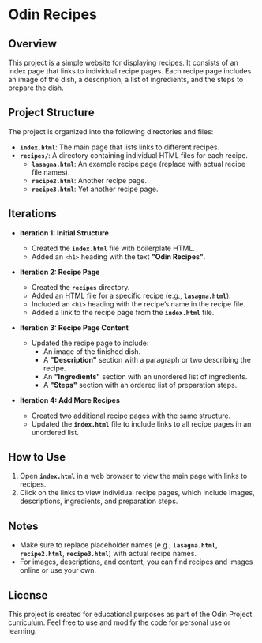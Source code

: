 # Odin Recipes

## Overview

This project is a simple website for displaying recipes. It consists of an index page that links to individual recipe pages. Each recipe page includes an image of the dish, a description, a list of ingredients, and the steps to prepare the dish.

## Project Structure

The project is organized into the following directories and files:

- **`index.html`**: The main page that lists links to different recipes.
- **`recipes/`**: A directory containing individual HTML files for each recipe.
  - **`lasagna.html`**: An example recipe page (replace with actual recipe file names).
  - **`recipe2.html`**: Another recipe page.
  - **`recipe3.html`**: Yet another recipe page.

## Iterations

- **Iteration 1: Initial Structure**
  - Created the **`index.html`** file with boilerplate HTML.
  - Added an `<h1>` heading with the text **"Odin Recipes"**.

- **Iteration 2: Recipe Page**
  - Created the **`recipes`** directory.
  - Added an HTML file for a specific recipe (e.g., **`lasagna.html`**).
  - Included an `<h1>` heading with the recipe’s name in the recipe file.
  - Added a link to the recipe page from the **`index.html`** file.

- **Iteration 3: Recipe Page Content**
  - Updated the recipe page to include:
    - An image of the finished dish.
    - A **"Description"** section with a paragraph or two describing the recipe.
    - An **"Ingredients"** section with an unordered list of ingredients.
    - A **"Steps"** section with an ordered list of preparation steps.

- **Iteration 4: Add More Recipes**
  - Created two additional recipe pages with the same structure.
  - Updated the **`index.html`** file to include links to all recipe pages in an unordered list.

## How to Use

1. Open **`index.html`** in a web browser to view the main page with links to recipes.
2. Click on the links to view individual recipe pages, which include images, descriptions, ingredients, and preparation steps.

## Notes

- Make sure to replace placeholder names (e.g., **`lasagna.html`**, **`recipe2.html`**, **`recipe3.html`**) with actual recipe names.
- For images, descriptions, and content, you can find recipes and images online or use your own.

## License

This project is created for educational purposes as part of the Odin Project curriculum. Feel free to use and modify the code for personal use or learning.
